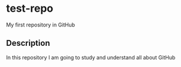 # test-repo
My first repository in GitHub

## Description
In this repository I am going to study and understand all about GitHub
